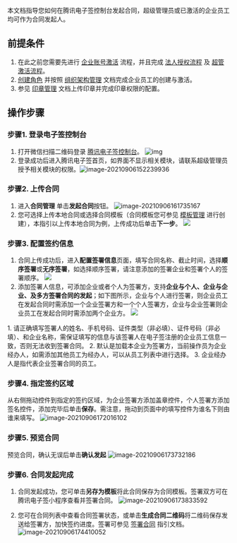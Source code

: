 本文档指导您如何在腾讯电子签控制台发起合同，超级管理员或已激活的企业员工均可作为合同发起人。

## 前提条件

1. 在此之前您需要先进行 [企业账号激活](https://cloud.tencent.com/document/product/1323/58492) 流程，并且完成 [法人授权流程](https://cloud.tencent.com/document/product/1323/58494) 及 [超管激活流程](https://cloud.tencent.com/document/product/1323/58493)。
2. [创建角色](https://cloud.tencent.com/document/product/1323/61355) 并按照 [组织架构管理](https://cloud.tencent.com/document/product/1323/58495) 文档完成企业员工的创建与激活。
3. 参见 [印章管理](https://cloud.tencent.com/document/product/1323/59451) 文档上传印章并完成印章权限的配置。

## 操作步骤
### 步骤1. 登录电子签控制台
1. 打开微信扫描二维码登录 [腾讯电子签控制台](https://ess.tencent.cn/)。
![img](https://main.qcloudimg.com/raw/76e8f4a498372d70edb95505262dee21.png)
2. 登录成功后进入腾讯电子签首页，如界面不显示相关模块，请联系超级管理员授予相关模块的权限。![image-20210906152239936](https://main.qcloudimg.com/raw/768cd35d68aaa8ff75d9a769deec64f2.png)



### 步骤2. 上传合同
1. 进入**合同管理** 单击**发起合同**按钮。
![image-20210906161735167](https://main.qcloudimg.com/raw/320cc971b7c39e71b268abb701edc466.png)
2. 您可选择上传本地合同或选择合同模板（合同模板您可参见 [模板管理](https://cloud.tencent.com/document/product/1323/61357) 进行创建），本指引以上传本地合同为例，上传成功后单击**下一步**。
![](https://main.qcloudimg.com/raw/28d33bfddccd3a2ca8a0ddd766912dd3.png)

### 步骤3. 配置签约信息
1. 合同上传成功后，进入**配置签署信息**页面，填写合同名称、截止时间，选择**顺序签署**或**无序签署**，如选择顺序签署，请注意添加的签署企业和签署个人的签署顺序。
![](https://qcloudimg.tencent-cloud.cn/raw/7ddf63dbf54b56805bbd84e53a0de871.png)
2. 添加签署人信息，可添加企业或者个人为签署方，支持**企业与个人、企业与企业、及多方签署合同的发起**；如下图所示，企业与个人进行签署，则企业员工在发起合同时需添加一个企业签署方和一个个人签署方，企业与企业签署则企业员工在发起合同时需添加两个企业方。
![](https://qcloudimg.tencent-cloud.cn/raw/5c043681a775df05b6d2aebe6ced675e.png)
<dx-alert infotype="notice" title="">
1. 请正确填写签署人的姓名、手机号码、证件类型（非必填）、证件号码（非必填）、和企业名称，需保证填写的信息与该签署人在电子签注册的企业员工信息一致，否则无法收到签署合同。
2. 默认是加载本企业为签署方，当前操作员为企业经办人，如需添加其他员工为经办人，可以从员工列表中进行选择。
3. 企业经办人是指代表企业签署合同的员工。
</dx-alert>




### 步骤4. 指定签约区域
从右侧拖动控件到指定的签约区域，为企业签署方添加盖章控件，个人签署方添加签名控件，添加完毕后单击**保存**。需注意，拖动到页面中的填写控件为谁名下则由谁来填写。
![image-20210906172016102](https://main.qcloudimg.com/raw/d0fa4b66f419d646a836a7e13dbff854.png)

### 步骤5. 预览合同
预览合同，确认无误后单击**确认发起**
![image-20210906173732186](https://main.qcloudimg.com/raw/25714866eeb155a8943e5f4a1c9a3293.png)

### 步骤6. 合同发起完成
1. 合同发起成功，您可单击**另存为模板**将此合同保存为合同模板。签署双方可在腾讯电子签小程序查看并签署合同。
![image-20210906173833592](https://main.qcloudimg.com/raw/eedb6ae3522e17fd7b6a601c1d709ea8.png)

2. 您可在合同列表中查看合同签署状态，或单击**生成合同二维码**将二维码保存发送给签署方，加快签约进度。签署可参见 [签署合同](https://cloud.tencent.com/document/product/1323/61361) 指引文档。
![image-20210906174410052](https://main.qcloudimg.com/raw/7f345a20f197646e917720c186ead97a.png)

